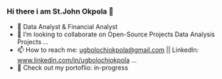 ### Hi there i am St.John Okpola 👋
- 🔭 Data Analyst & Financial Analyst 
- 🤝 I’m looking to collaborate on Open-Source Projects Data Analysis Projects ...
- 📫 How to reach me: ugbolochiokpola@gmail.com || Linkedln: www.linkedin.com/in/ugbolochiokpola  ...
- 💼 Check out my portoflio: in-progress
